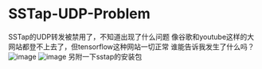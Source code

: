 # SSTap-UDP-Problem
SSTap的UDP转发被禁用了，不知道出现了什么问题
像谷歌和youtube这样的大网站都登不上去了，但tensorflow这种网站一切正常
谁能告诉我发生了什么吗？
![image](https://user-images.githubusercontent.com/77446760/182524162-4d611a48-0af1-4122-b2ea-86ae495809ed.png)
![image](https://user-images.githubusercontent.com/77446760/182524186-098e8792-3ea2-449f-a1f9-33219317e2a5.png)
另附一下sstap的安装包
